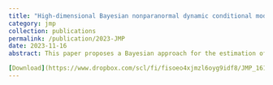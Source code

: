 ```yaml
---
title: "High-dimensional Bayesian nonparanormal dynamic conditional model with multivariate volatility applications"
category: jmp
collection: publications
permalink: /publication/2023-JMP
date: 2023-11-16
abstract: This paper proposes a Bayesian approach for the estimation of large conditional precision matrices instead of inverting conditional covariance matrices estimated, using, for example, the dynamic conditional correlations (DCC) approach. By adopting a Wishart distribution and horseshoe priors within a DCC–GARCH(1,1) model, our method imposes sparsity and circumvents the inversion of conditional covariance matrices. We also employ a nonparanormal method with rank transformation to allow for conditional dependence without estimating transformation functions to achieve Gaussianity. Monte Carlo simulations show that our approach is effective at estimating the conditional precision matrix, particularly when the number of variables $(N)$ exceeds the number of observations $(T)$. We investigate the utility of our proposed approach with two real-world applications. First, to study conditional partial correlations among international stock price indices. Second, to test for $\boldsymbol{\alpha}$ in the context of CAPM and Fama-French 5 factor models with a conditional precision matrix-based Wald-type test. The results indicate stable conditional partial correlations through market disruptions. When there are market disruptions, blue chip stocks chosen from S&P 500 daily returns provide statistically significant evidence against the CAPM and Fama-French five models. 

[Download](https://www.dropbox.com/scl/fi/fisoeo4xjmzl6oyg9idf8/JMP_161123_HayunSong.pdf?rlkey=x7uny24hxotydvlm8oq6khm9z&dl=0)
---
```

